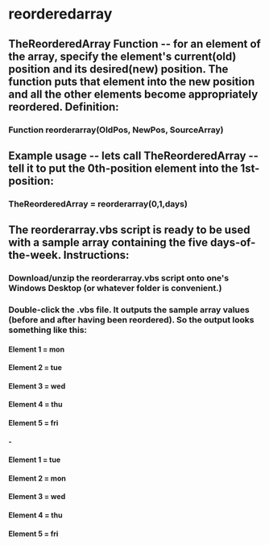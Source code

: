 # reorderedarray
## TheReorderedArray Function -- for an element of the array, specify the element's current(old) position and its desired(new) position. The function puts that element into the new position and all the other elements become appropriately reordered. Definition: 
### Function reorderarray(OldPos, NewPos, SourceArray)
## Example usage -- lets call TheReorderedArray -- tell it to put the 0th-position element into the 1st-position:
### TheReorderedArray = reorderarray(0,1,days)
## The reorderarray.vbs script is ready to be used with a sample array containing the five days-of-the-week. Instructions:
### Download/unzip the reorderarray.vbs script onto one's Windows Desktop (or whatever folder is convenient.) 
### Double-click the .vbs file. It outputs the sample array values (before and after having been reordered). So the output looks something like this:
#### Element 1 = mon
#### Element 2 = tue
#### Element 3 = wed
#### Element 4 = thu
#### Element 5 = fri
#### -
#### Element 1 = tue
#### Element 2 = mon
#### Element 3 = wed
#### Element 4 = thu
#### Element 5 = fri
